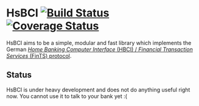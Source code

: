 # HsBCI [![Build Status](https://travis-ci.org/paulkoerbitz/hsbci.png)](https://travis-ci.org/paulkoerbitz/hsbci) [![Coverage Status](https://img.shields.io/coveralls/paulkoerbitz/hsbci.svg)](https://coveralls.io/r/paulkoerbitz/hsbci)

HsBCI aims to be a simple, modular and fast library which implements
the German [*Home Banking Computer Interface* (HBCI) / *Financial
Transaction Services* (FinTS) protocol](http://www.hbci-zka.de/).

## Status

HsBCI is under heavy development and does not do anything useful right
now. You cannot use it to talk to your bank yet :(
